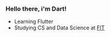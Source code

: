 ### Hello there, i'm Dart!
- Learning Flutter
- Studying CS and Data Science at [FIT](http://fit.univ.kiev.ua/en)
